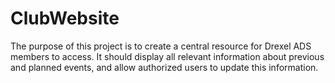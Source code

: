 # ClubWebsite
The purpose of this project is to create a central resource for Drexel ADS members to access. It should display all relevant information about previous and planned events, and allow authorized users to update this information.
